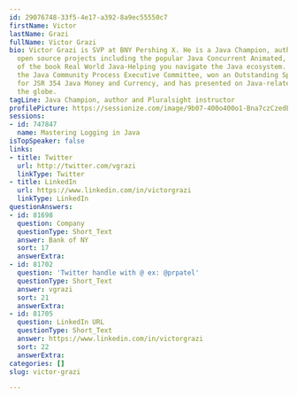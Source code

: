 ```yaml
---
id: 29076748-33f5-4e17-a392-8a9ec55550c7
firstName: Victor
lastName: Grazi
fullName: Victor Grazi
bio: Victor Grazi is SVP at BNY Pershing X. He is a Java Champion, author of several
  open source projects including the popular Java Concurrent Animated, and coauthor
  of the book Real World Java-Helping you navigate the Java ecosystem. He serves on
  the Java Community Process Executive Committee, won an Outstanding Spec Lead award
  for JSR 354 Java Money and Currency, and has presented on Java-related topics across
  the globe.
tagLine: Java Champion, author and Pluralsight instructor
profilePicture: https://sessionize.com/image/9b07-400o400o1-Bna7czCzedEtwBoeUNeAbA.jpg
sessions:
- id: 747847
  name: Mastering Logging in Java
isTopSpeaker: false
links:
- title: Twitter
  url: http://twitter.com/vgrazi
  linkType: Twitter
- title: LinkedIn
  url: https://www.linkedin.com/in/victorgrazi
  linkType: LinkedIn
questionAnswers:
- id: 81698
  question: Company
  questionType: Short_Text
  answer: Bank of NY
  sort: 17
  answerExtra:
- id: 81702
  question: 'Twitter handle with @ ex: @prpatel'
  questionType: Short_Text
  answer: vgrazi
  sort: 21
  answerExtra:
- id: 81705
  question: LinkedIn URL
  questionType: Short_Text
  answer: https://www.linkedin.com/in/victorgrazi
  sort: 22
  answerExtra:
categories: []
slug: victor-grazi

---
```

